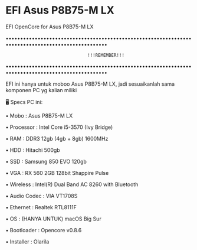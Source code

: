 # EFI Asus P8B75-M LX
EFI OpenCore for Asus P8B75-M LX

•••••••••••••••••••••••••••••••••••••••••••••••••••••••••••••••••••••••••••••••••••••••••••••••••••

                                   !!!REMEMBER!!!

•••••••••••••••••••••••••••••••••••••••••••••••••••••••••••••••••••••••••••••••••••••••••••••••••••

EFI ini hanya untuk moboo Asus P8B75-M LX, jadi sesuaikanlah sama komponen PC yg kalian miliki

🖥 Specs PC ini:

• Mobo : Asus P8B75-M LX

• Processor : Intel Core i5-3570 (Ivy Bridge)

• RAM : DDR3 12gb (4gb + 8gb) 1600MHz

• HDD : Hitachi 500gb

• SSD : Samsung 850 EVO 120gb

• VGA : RX 560 2GB 128bit Shappire Pulse

• Wireless : Intel(R) Dual Band AC 8260 with Bluetooth

• Audio Codec : VIA VT1708S

• Ethernet : Realtek RTL8111F

• OS : (HANYA UNTUK) macOS Big Sur

• Bootloader : Opencore v0.8.6

• Installer : Olarila
